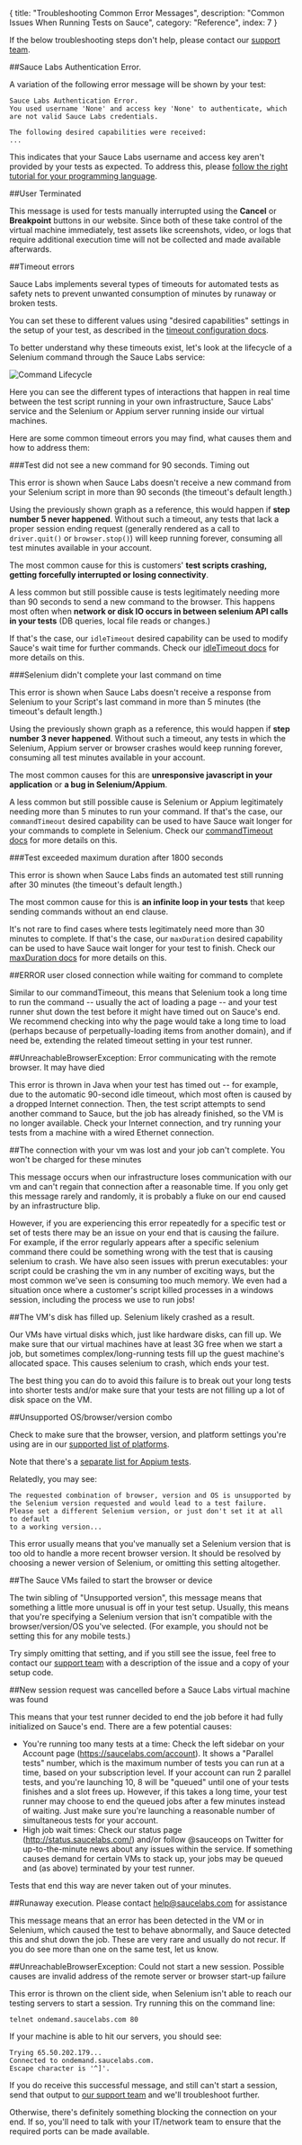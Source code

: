 {
  title: "Troubleshooting Common Error Messages",
  description: "Common Issues When Running Tests on Sauce",
  category: "Reference",
  index: 7
}

If the below troubleshooting steps don't help, please contact our
[support team](mailto:help@saucelabs.com).


##Sauce Labs Authentication Error.

A variation of the following error message will be shown by your test:
```
Sauce Labs Authentication Error.
You used username 'None' and access key 'None' to authenticate, which are not valid Sauce Labs credentials.

The following desired capabilities were received:
...
```

This indicates that your Sauce Labs username and access key aren't provided by
your tests as expected. To address this, please [follow the right tutorial for
your programming language](https://docs.saucelabs.com/).

##User Terminated

This message is used for tests manually interrupted using the **Cancel** or
**Breakpoint** buttons in our website. Since both of these take control of
the virtual machine immediately, test assets like screenshots, video, or logs
that require additional execution time will not be collected and made
available afterwards.


##Timeout errors

Sauce Labs implements several types of timeouts for automated tests as safety
nets to prevent unwanted consumption of minutes by runaway or broken tests.

You can set these to different values using "desired capabilities" settings in
the setup of your test, as described in the
[timeout configuration docs](https://saucelabs.com/docs/additional-config#timeouts).

To better understand why these timeouts exist, let's look at the lifecycle of
a Selenium command through the Sauce Labs service:

![Command Lifecycle](/images/reference/common_errors/selenium-command-lifecycle.png)

Here you can see the different types of interactions that happen in real time
between the test script running in your own infrastructure, Sauce Labs' service
and the Selenium or Appium server running inside our virtual machines.

Here are some common timeout errors you may find, what causes them and how to
address them:


###Test did not see a new command for 90 seconds. Timing out

This error is shown when Sauce Labs doesn't receive a new command from your
Selenium script in more than 90 seconds (the timeout's default length.)

Using the previously shown graph as a reference, this would happen if **step
number 5 never happened**. Without such a timeout, any tests that lack a proper
session ending request (generally rendered as a call to `driver.quit()` or
`browser.stop()`) will keep running forever, consuming all test minutes
available in your account.

The most common cause for this is customers' **test scripts crashing, getting
forcefully interrupted or losing connectivity**.

A less common but still possible cause is tests legitimately needing more than
90 seconds to send a new command to the browser. This happens most often when
**network or disk IO occurs in between selenium API calls in your tests** (DB
queries, local file reads or changes.)

If that's the case, our `idleTimeout` desired capability can be used to modify
Sauce's wait time for further commands. Check our
[idleTimeout docs](https://docs.saucelabs.com/reference/test-configuration/#idle-test-timeout)
for more details on this.


###Selenium didn't complete your last command on time

This error is shown when Sauce Labs doesn't receive a response from Selenium to
your Script's last command in more than 5 minutes (the timeout's default length.)

Using the previously shown graph as a reference, this would happen if **step
number 3 never happened**. Without such a timeout, any tests in which the
Selenium, Appium server or browser crashes would keep running forever,
consuming all test minutes available in your account.

The most common causes for this are **unresponsive javascript in your
application** or **a bug in Selenium/Appium**.

A less common but still possible cause is Selenium or Appium legitimately
needing more than 5 minutes to run your command. If that's the case, our
`commandTimeout` desired capability can be used to have Sauce wait longer for
your commands to complete in Selenium. Check our
[commandTimeout docs](https://docs.saucelabs.com/reference/test-configuration/#command-timeout)
for more details on this.


###Test exceeded maximum duration after 1800 seconds

This error is shown when Sauce Labs finds an automated test still running after
30 minutes (the timeout's default length.)

The most common cause for this is **an infinite loop in your tests** that keep
sending commands without an end clause.

It's not rare to find cases where tests legitimately need more than 30 minutes
to complete. If that's the case, our `maxDuration` desired capability can be
used to have Sauce wait longer for your test to finish. Check our
[maxDuration docs](https://docs.saucelabs.com/reference/test-configuration/#maximum-test-duration)
for more details on this.


##ERROR user closed connection while waiting for command to complete

Similar to our commandTimeout, this means that Selenium took a long time to run
the command -- usually the act of loading a page -- and your test runner shut
down the test before it might have timed out on Sauce's end. We recommend
checking into why the page would take a long time to load (perhaps because of
perpetually-loading items from another domain), and if need be, extending the
related timeout setting in your test runner.


##UnreachableBrowserException: Error communicating with the remote browser. It may have died

This error is thrown in Java when your test has timed out -- for example, due to
the automatic 90-second idle timeout, which most often is caused by a dropped
Internet connection. Then, the test script attempts to send another command to
Sauce, but the job has already finished, so the VM is no longer available. Check
your Internet connection, and try running your tests from a machine with a wired
Ethernet connection.

##The connection with your vm was lost and your job can't complete. You won't be charged for these minutes

This message occurs when our infrastructure loses communication with our vm and can't regain that connection after a reasonable time. If you only get this message rarely and randomly, it is probably a fluke on our end caused by an infrastructure blip. 

However, if you are experiencing this error repeatedly for a specific test or set of tests there may be an issue on your end that is causing the failure. For example, if the error regularly appears after a specific selenium command there could be something wrong with the test that is causing selenium to crash. We have also seen issues with prerun executables: your script could be crashing the vm in any number of exciting ways, but the most common we've seen is consuming too much memory. We even had a situation once where a customer's script killed processes in a windows session, including the process we use to run jobs!

##The VM's disk has filled up. Selenium likely crashed as a result.

Our VMs have virtual disks which, just like hardware disks, can fill up. We make sure that our virtual machines have at least 3G free when we start a job, but sometimes complex/long-running tests fill up the guest machine's allocated space. This causes selenium to crash, which ends your test.

The best thing you can do to avoid this failure is to break out your long tests into shorter tests and/or make sure that your tests are not filling up a lot of disk space on the VM.

##Unsupported OS/browser/version combo

Check to make sure that the browser, version, and platform settings
you're using are in our
[supported list of platforms](https://saucelabs.com/docs/platforms).

Note that there's a
[separate list for Appium tests](https://saucelabs.com/docs/platforms/appium).

Relatedly, you may see:

```
The requested combination of browser, version and OS is unsupported by the Selenium version requested and would lead to a test failure.
Please set a different Selenium version, or just don't set it at all to default
to a working version...
```

This error usually means that you've manually set a Selenium version that is too
old to handle a more recent browser version. It should be resolved by choosing
a newer version of Selenium, or omitting this setting altogether.


##The Sauce VMs failed to start the browser or device

The twin sibling of "Unsupported version", this message means that something
a little more unusual is off in your test setup. Usually, this means that you're
specifying a Selenium version that isn't compatible with the browser/version/OS
you've selected. (For example, you should not be setting this for any mobile
tests.)

Try simply omitting that setting, and if you still see the issue, feel free to
contact our [support team](mailto:help@saucelabs.com) with a description of the
issue and a copy of your setup code.


##New session request was cancelled before a Sauce Labs virtual machine was found

This means that your test runner decided to end the job before it had fully
initialized on Sauce's end. There are a few potential causes:
* You're running too many tests at a time: Check the left sidebar on your
  Account page (https://saucelabs.com/account). It shows a "Parallel tests"
  number, which is the maximum number of tests you can run at a time, based on
  your subscription level. If your account can run 2 parallel tests, and you're
  launching 10, 8 will be "queued" until one of your tests finishes and a slot
  frees up. However, if this takes a long time, your test runner may choose to
  end the queued jobs after a few minutes instead of waiting. Just make sure
  you're launching a reasonable number of simultaneous tests for your account.
* High job wait times: Check our status page (http://status.saucelabs.com/)
  and/or follow @sauceops on Twitter for up-to-the-minute news about any issues
  within the service. If something causes demand for certain VMs to stack up,
  your jobs may be queued and (as above) terminated by your test runner.

Tests that end this way are never taken out of your minutes.


##Runaway execution. Please contact help@saucelabs.com for assistance

This message means that an error has been detected in the VM or in Selenium,
which caused the test to behave abnormally, and Sauce detected this and shut
down the job. These are very rare and usually do not recur. If you do see more
than one on the same test, let us know.


##UnreachableBrowserException: Could not start a new session. Possible causes are invalid address of the remote server or browser start-up failure

This error is thrown on the client side, when Selenium isn't able to reach our
testing servers to start a session. Try running this on the command line:
```
telnet ondemand.saucelabs.com 80
```

If your machine is able to hit our servers, you should see:
```
Trying 65.50.202.179...
Connected to ondemand.saucelabs.com.
Escape character is '^]'.
```

If you do receive this successful message, and still can't start a session, send
that output to [our support team](mailto:help@saucelabs.com) and we'll troubleshoot
further.

Otherwise, there's definitely something blocking the connection on your end. If
so, you'll need to talk with your IT/network team to ensure that the required
ports can be made available.
